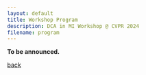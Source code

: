 ```yaml
---
layout: default
title: Workshop Program
description: DCA in MI Workshop @ CVPR 2024
filename: program
---
```


**To be announced.**

[back](./)